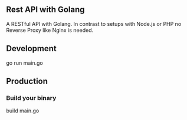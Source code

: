 ## Rest API with Golang

A RESTful API with Golang. In contrast to setups with Node.js or PHP no Reverse Proxy like Nginx is needed.

## Development
go run main.go

## Production
### Build your binary
build main.go